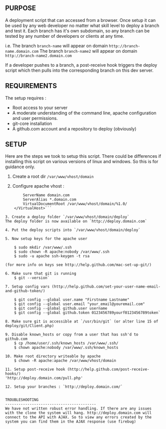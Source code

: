 PURPOSE
-----------------------------------------
A deployment script that can accessed from a browser. Once setup it can be used by any web developer no matter what skill level to deploy a branch and test it. Each branch has it's own subdomain, so any branch can be tested by any number of developers or clients at any time.

i.e.
The branch `branch-name` will appear on domain `http://branch-name.domain.com`
The branch `branch-name2` will appear on domain `http://branch-name2.domain.com`

If a developer pushes to a branch, a post-receive hook triggers the deploy script which then pulls into the corresponding branch on this dev server.


REQUIREMENTS
-----------------------------------------
The setup requires :

+ Root access to your server
+ A moderate understanding of the command line, apache configuration and user permissions.
+ git-core installation
+ A github.com account and a repository to deploy (obviously)


SETUP
-----------------------------------------
Here are the steps we took to setup this script. There could be differences if installing this script on various versions of linux and windows. So this is for guidance only.

1. Create a root dir `/var/www/vhost/domain`

2. Configure apache vhost :

```    <VirtualHost *:80>  
        ServerName domain.com  
        ServerAlias *.domain.com  
        VirtualDocumentRoot /var/www/vhost/domain/%1.0/  
    </VirtualHost>```

3. Create a deploy folder `/var/www/vhost/domain/deploy`
The deploy folder is now available on `http://deploy.domain.com`

4. Put the deploy scripts into `/var/www/vhost/domain/deploy`

5. Now setup keys for the apache user 

	$ sudo mkdir /var/www/.ssh
	$ sudo chown -R apache:nobody /var/www/.ssh
	$ sudo -u apache ssh-keygen -t rsa

(for more info on keys see http://help.github.com/mac-set-up-git/)

6. Make sure that git is running
	$ git --version`

7. Setup config vars (http://help.github.com/set-your-user-name-email-and-github-token/)

	$ git config --global user.name "Firstname Lastname"
	$ git config --global user.email "your_email@youremail.com"
	$ git config --global github.user username
	$ git config --global github.token 0123456789yourf0123456789token`

8. Make sure git is accessible at `/usr/bin/git` (or alter line 15 of deploy/git/Client.php)

9. Disable known_hosts or copy from a user that has ssh'd to github.com
	$ cp /home/user/.ssh/known_hosts /var/www/.ssh/
	$ chown apache:nobody /var/www/.ssh/known_hosts

10. Make root directory writeable by apache
	$ chown -R apache:apache /var/www/vhost/domain

11. Setup post-receive hook (http://help.github.com/post-receive-hooks/)
'http://deploy.domain.com/pull.php'

12. Setup your branches : `http://deploy.domain.com/`


TROUBLESHOOTING
-----------------------------------------
We have not written robust error handling. If there are any issues with the clone the system will hang. http://deploy.domain.com will connect to the API with AJAX. So to view any errors created by the system you can find them in the AJAX response (use firebug)


